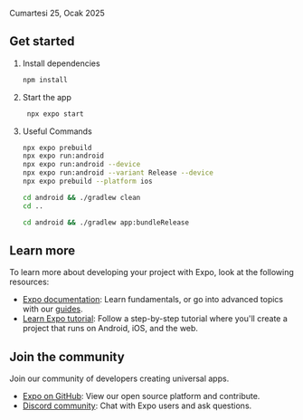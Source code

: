 Cumartesi 25, Ocak 2025

## Get started

1. Install dependencies

   ```bash
   npm install
   ```

2. Start the app

   ```bash
    npx expo start
   ```

3. Useful Commands

   ```bash
   npx expo prebuild
   npx expo run:android
   npx expo run:android --device
   npx expo run:android --variant Release --device
   npx expo prebuild --platform ios

   cd android && ./gradlew clean
   cd ..

   cd android && ./gradlew app:bundleRelease
   ```

## Learn more

To learn more about developing your project with Expo, look at the following resources:

- [Expo documentation](https://docs.expo.dev/): Learn fundamentals, or go into advanced topics with our [guides](https://docs.expo.dev/guides).
- [Learn Expo tutorial](https://docs.expo.dev/tutorial/introduction/): Follow a step-by-step tutorial where you'll create a project that runs on Android, iOS, and the web.

## Join the community

Join our community of developers creating universal apps.

- [Expo on GitHub](https://github.com/expo/expo): View our open source platform and contribute.
- [Discord community](https://chat.expo.dev): Chat with Expo users and ask questions.
